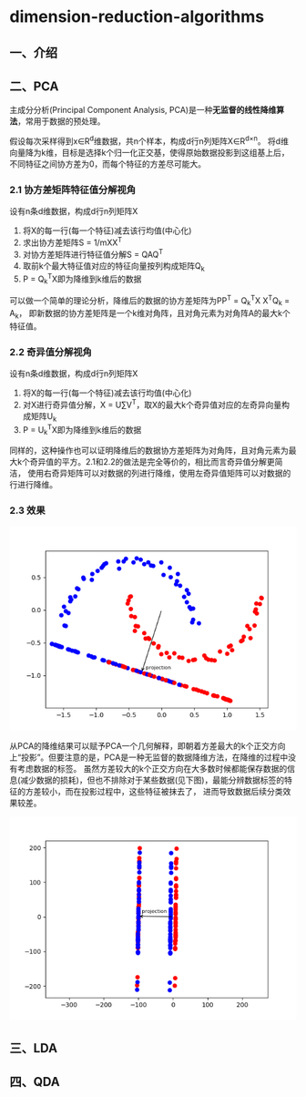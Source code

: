 # dimension-reduction-algorithms
## 一、介绍




## 二、PCA
主成分分析(Principal Component Analysis, PCA)是一种**无监督的线性降维算法**，常用于数据的预处理。

假设每次采样得到x∈R<sup>d</sup>维数据，共n个样本，构成d行n列矩阵X∈R<sup>d×n</sup>。
将d维向量降为k维，目标是选择k个归一化正交基，使得原始数据投影到这组基上后，不同特征之间协方差为0，而每个特征的方差尽可能大。

### 2.1 协方差矩阵特征值分解视角

设有n条d维数据，构成d行n列矩阵X
1. 将X的每一行(每一个特征)减去该行均值(中心化)
2. 求出协方差矩阵S = 1/mXX<sup>T</sup>
3. 对协方差矩阵进行特征值分解S = QAQ<sup>T</sup>
4. 取前k个最大特征值对应的特征向量按列构成矩阵Q<sub>k</sub>
5. P = Q<sub>k</sub><sup>T</sup>X即为降维到k维后的数据

可以做一个简单的理论分析，降维后的数据的协方差矩阵为PP<sup>T</sup> = Q<sub>k</sub><sup>T</sup>X X<sup>T</sup>Q<sub>k</sub> = A<sub>k</sub>，
即新数据的协方差矩阵是一个k维对角阵，且对角元素为对角阵A的最大k个特征值。

### 2.2 奇异值分解视角

设有n条d维数据，构成d行n列矩阵X
1. 将X的每一行(每一个特征)减去该行均值(中心化)
2. 对X进行奇异值分解，X = U∑V<sup>T</sup>，取X的最大k个奇异值对应的左奇异向量构成矩阵U<sub>k</sup>
3. P = U<sub>k</sub><sup>T</sup>X即为降维到k维后的数据

同样的，这种操作也可以证明降维后的数据协方差矩阵为对角阵，且对角元素为最大k个奇异值的平方。2.1和2.2的做法是完全等价的，相比而言奇异值分解更简洁，
使用右奇异矩阵可以对数据的列进行降维，使用左奇异值矩阵可以对数据的行进行降维。

### 2.3 效果

![PCA-result](results/PCA.png)

从PCA的降维结果可以赋予PCA一个几何解释，即朝着方差最大的k个正交方向上“投影”。但要注意的是，PCA是一种无监督的数据降维方法，在降维的过程中没有考虑数据的标签。
虽然方差较大的k个正交方向在大多数时候都能保存数据的信息(减少数据的损耗)，但也不排除对于某些数据(见下图)，最能分辨数据标签的特征的方差较小，而在投影过程中，这些特征被抹去了，
进而导致数据后续分类效果较差。

![PCA-result](results/PCA_2.png)

## 三、LDA

## 四、QDA

